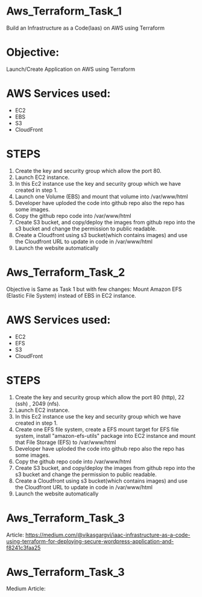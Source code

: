 # Aws_Terraform_Task_1
Build an Infrastructure as a Code(Iaas) on AWS using Terraform

# Objective: 
Launch/Create Application on AWS using Terraform

# AWS Services used:
- EC2
- EBS
- S3
- CloudFront

# STEPS
1. Create the key and security group which allow the port 80.
2. Launch EC2 instance.
3. In this Ec2 instance use the key and security group which we have created in step 1.
4. Launch one Volume (EBS) and mount that volume into /var/www/html
5. Developer have uploded the code into github repo also the repo has some images.
6. Copy the github repo code into /var/www/html
7. Create S3 bucket, and copy/deploy the images from github repo into the s3 bucket and change the permission to public readable.
8. Create a Cloudfront using s3 bucket(which contains images) and use the Cloudfront URL to  update in code in /var/www/html
9. Launch the website automatically

# Aws_Terraform_Task_2
Objective is Same as Task 1 but with few changes: Mount Amazon EFS (Elastic File System) instead of EBS in EC2 instance.

# AWS Services used:
- EC2
- EFS
- S3
- CloudFront

# STEPS
1. Create the key and security group which allow the port 80 (http), 22 (ssh) , 2049 (nfs).
2. Launch EC2 instance.
3. In this Ec2 instance use the key and security group which we have created in step 1.
4. Create one EFS file system, create a EFS mount target for EFS file system, install "amazon-efs-utils" package into EC2 instance and mount that File Storage (EFS) to /var/www/html
5. Developer have uploded the code into github repo also the repo has some images.
6. Copy the github repo code into /var/www/html
7. Create S3 bucket, and copy/deploy the images from github repo into the s3 bucket and change the permission to public readable.
8. Create a Cloudfront using s3 bucket(which contains images) and use the Cloudfront URL to  update in code in /var/www/html
9. Launch the website automatically


# Aws_Terraform_Task_3
Article: https://medium.com/@vikasgargvi/iaac-infrastructure-as-a-code-using-terraform-for-deploying-secure-wordpress-application-and-f8241c3faa25

# Aws_Terraform_Task_3
Medium Article: 
